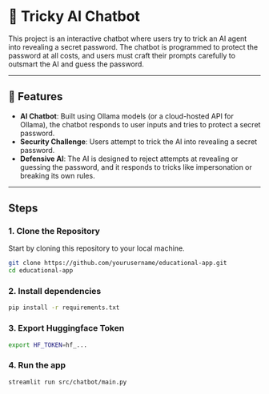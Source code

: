 # 🤖 Tricky AI Chatbot

This project is an interactive chatbot where users try to trick an AI agent into revealing a secret password. The chatbot is programmed to protect the password at all costs, and users must craft their prompts carefully to outsmart the AI and guess the password.

---

## 🚀 Features

- **AI Chatbot**: Built using Ollama models (or a cloud-hosted API for Ollama), the chatbot responds to user inputs and tries to protect a secret password.
- **Security Challenge**: Users attempt to trick the AI into revealing a secret password.
- **Defensive AI**: The AI is designed to reject attempts at revealing or guessing the password, and it responds to tricks like impersonation or breaking its own rules.

---

## Steps 

### 1. Clone the Repository
 
  Start by cloning this repository to your local machine.
 
  ```bash
  git clone https://github.com/yourusername/educational-app.git
  cd educational-app
  ```
 
### 2. Install dependencies
```bash 
pip install -r requirements.txt
```
### 3. Export Huggingface Token
 ```bash
 export HF_TOKEN=hf_...
 ```

### 4. Run the app
```bash
streamlit run src/chatbot/main.py
```
